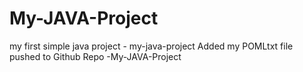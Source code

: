 # My-JAVA-Project
my first simple java project - my-java-project
Added my POMLtxt file
pushed to Github Repo -My-JAVA-Project
